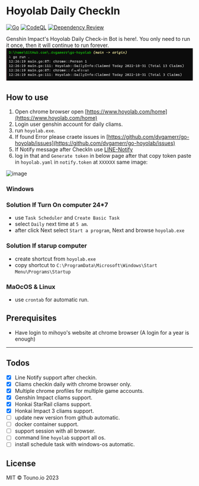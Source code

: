 # Hoyolab Daily CheckIn
[![Go](https://github.com/dvgamerr/go-hoyolab/actions/workflows/build.yml/badge.svg)](https://github.com/dvgamerr/go-hoyolab/actions/workflows/build.yml)
[![CodeQL](https://github.com/dvgamerr/go-hoyolab/actions/workflows/codeql.yml/badge.svg)](https://github.com/dvgamerr/go-hoyolab/actions/workflows/codeql.yml)
[![Dependency Review](https://github.com/dvgamerr/go-hoyolab/actions/workflows/review.yml/badge.svg)](https://github.com/dvgamerr/go-hoyolab/actions/workflows/review.yml)

Genshin Impact's Hoyolab Daily Check-in Bot is here!. You only need to run it once, then it will continue to run forever.
![example.png](./docs/example.png)

## How to use
1. Open chrome browser open [https://www.hoyolab.com/home](https://www.hoyolab.com/home)
2. Login user genshin account for daily cliams.
3. run `hoyolab.exe`.
4. If found Error please craete issues in [https://github.com/dvgamerr/go-hoyolab/issues](https://github.com/dvgamerr/go-hoyolab/issues)
5. If Notify message after CheckIn use [LINE-Notify](https://notify-bot.line.me/my/)
6. log in that and `Generate token` in below page after that copy token paste in `hoyolab.yaml` in `notify.token` at `XXXXXX` same image:

![image](https://github.com/dvgamerr/go-hoyolab/assets/10203425/3e045903-58c8-4b74-9518-7d07282fe431)

### Windows
### Solution If Turn On computer 24*7
- use `Task Scheduler` and `Create Basic Task`
- select `Daily` next time at `5 am`.
- after click Next select `Start a program`, Next and browse `hoyolab.exe`

### Solution If starup computer 
- create shortcut from `hoyolab.exe`
- copy shortcut to `C:\ProgramData\Microsoft\Windows\Start Menu\Programs\Startup`

### MaOcOS & Linux
- use `crontab` for automatic run.

## Prerequisites
- Have login to mihoyo's website at chrome browser (A login for a year is enough)

---

## Todos
- [x] Line Notify support after checkin.
- [x] Cliams checkin daily with chrome browser only.
- [x] Multiple chrome profiles for multiple game accounts.
- [x] Genshin Impact cliams support.
- [x] Honkai StarRail cliams support.
- [x] Honkai Impact 3 cliams support.
- [ ] update new version from github automatic.
- [ ] docker container support.
- [ ] support session with all browser.
- [ ] command line `hoyolab` support all os.
- [ ] install schedule task with windows-os automatic.

## License
MIT © Touno.io 2023
